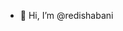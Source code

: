 - 👋 Hi, I’m @redishabani

<!---
redishabani/redishabani is a ✨ special ✨ repository because its `README.md` (this file) appears on your GitHub profile.
You can click the Preview link to take a look at your changes.
--->
